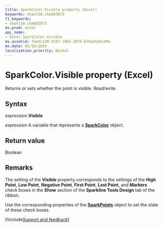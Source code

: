 ```yaml
---
title: SparkColor.Visible property (Excel)
keywords: vbaxl10.chm883073
f1_keywords:
- vbaxl10.chm883073
ms.prod: excel
api_name:
- Excel.SparkColor.Visible
ms.assetid: 7aedc128-2597-1065-2875-676ed15bcd9a
ms.date: 05/16/2019
localization_priority: Normal
---
```



# SparkColor.Visible property (Excel)

Returns or sets whether the point is visible. Read/write.


## Syntax

_expression_.**Visible**

_expression_ A variable that represents a **[SparkColor](Excel.SparkColor.md)** object.


## Return value

Boolean


## Remarks

The setting of the **Visible** property corresponds to the settings of the **High Point**, **Low Point**, **Negative Point**, **First Point**, **Last Point**, and **Markers** check boxes in the **Show** section of the **Sparkline Tools Design** tab of the ribbon. 

Use the corresponding properties of the **[SparkPoints](Excel.SparkPoints.md)** object to set the state of these check boxes.




[!include[Support and feedback](~/includes/feedback-boilerplate.md)]